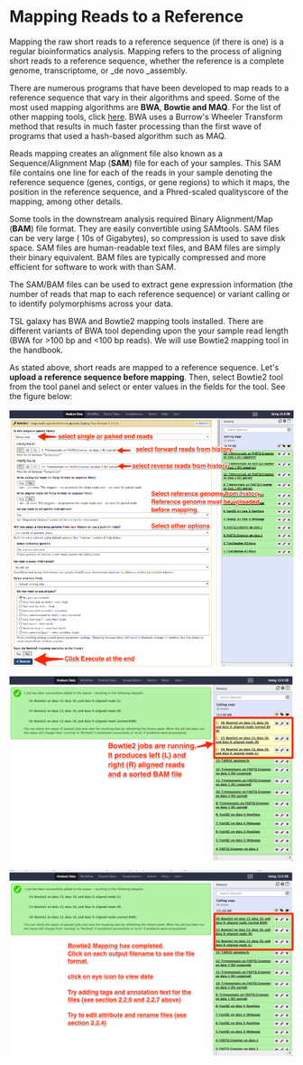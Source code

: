 # Mapping Reads to a Reference

Mapping the raw short reads to a reference sequence \(if there is one\) is a regular bioinformatics analysis. Mapping refers to the process of aligning short reads to a reference sequence, whether the reference is a complete genome, transcriptome, or \_de novo \_assembly.

There are numerous programs that have been developed to map reads to a reference sequence that vary in their algorithms and  speed. Some of the most used mapping algorithms are **BWA**, **Bowtie **and** MAQ**. For the list of other mapping tools, click [here](https://omictools.com/read-alignment-category "mapping tools"). BWA uses a Burrow's Wheeler Transform method that results in much faster processing than the first wave of programs that used a hash-based algorithm such as MAQ.

Reads mapping creates an alignment file also known as a Sequence/Alignment Map \(**SAM**\) file for each of your samples. This SAM file contains one line for each of the reads in your sample denoting the reference sequence \(genes, contigs, or gene regions\) to which it maps, the position in the reference sequence, and a Phred-scaled qualityscore of the mapping, among other details.

Some tools in the downstream analysis required Binary Alignment/Map \(**BAM**\) file format. They are easily convertible using SAMtools.  SAM files can be very large \( 10s of Gigabytes\), so compression is used to save disk space. SAM files are human-readable text files, and BAM files are simply their binary equivalent. BAM files are typically compressed and more efficient for software to work with than SAM.

The SAM/BAM files can be used to extract gene expression information \(the number of reads that map to each reference sequence\) or variant calling or to identify polymorphisms across your data.

TSL galaxy has BWA and Bowtie2 mapping tools installed. There are different variants of BWA tool depending upon the your sample read length \(BWA for &gt;100 bp and &lt;100 bp reads\). We will use Bowtie2 mapping tool in the handbook.

As stated above, short reads are mapped to a reference sequence. Let's **upload a reference sequence before mapping**. Then, select Bowtie2 tool from the tool panel and select or enter values in the fields for the tool. See the figure below:

![](/assets/Mapping_1.png)

![](/assets/Mapping_2.png)

![](/assets/Mapping_3.png)





